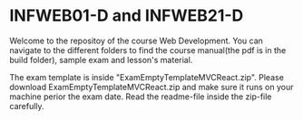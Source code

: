 # INFWEB01-D and INFWEB21-D
Welcome to the repositoy of the course Web Development. You can navigate to the different folders to find the course manual(the pdf is in the build folder), sample exam and lesson's material. 

The exam template is inside "ExamEmptyTemplateMVCReact.zip". Please download ExamEmptyTemplateMVCReact.zip and make sure it runs on your machine perior the exam date. Read the readme-file inside the zip-file carefully.
